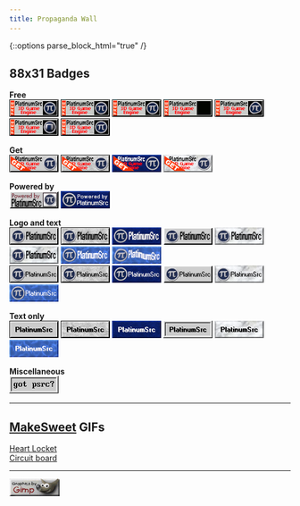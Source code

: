 ```yaml
---
title: Propaganda Wall
---
```


{::options parse_block_html="true" /}
<style>div.propaganda img {border-radius: 0; image-rendering: pixelated;}</style>
<div class="propaganda">

## 88x31 Badges

**Free**<br>
![](free.png "Static PNG")
![](free-glint.gif "Animated glint GIF")
![](free-spin.gif "Animated spinning GIF")
![](free-dissolve.gif "Animated dissolve GIF")
![](free-ripple.gif "Animated ripple GIF")
![](free-sphere.gif "Animated sphere GIF")
![](free-stone.png "Static stone PNG")

**Get**<br>
![](get.png "Static PNG")
![](get-stone.png "Static stone PNG")
![](get-blue-stone.png "Static blue stone PNG")
![](get-marble.png "Static marble PNG")

**Powered by**<br>
![](powered-by.png "Static PNG")
![](powered-by-blue-stone.png "Static blue stone PNG")

**Logo and text**<br>
![](logo.png "Static PNG")
![](logo-stone.png "Static stone PNG")
![](logo-blue-stone.png "Static blue stone PNG")
![](logo-alt-border.png "Static alternate border PNG")
![](logo-marble.png "Static marble PNG")
![](logo-marble-shiny.gif "Animated shiny marble GIF")
![](logo-water.png "Static water PNG")
![](logo-water-ripple.gif "Animated water ripple GIF")<br>
![](logo-alt-text.png "Static alternate text PNG")
![](logo-alt-text-stone.png "Static alternate text stone PNG")
![](logo-alt-text-blue-stone.png "Static alternate text blue stone PNG")
![](logo-alt-text-alt-border.png "Static alternate text alternate border PNG")
![](logo-alt-text-marble.png "Static alternate text marble PNG")
![](logo-alt-text-water.png "Static alternate text water PNG")

**Text only**<br>
![](text.png "Static PNG")
![](text-stone.png "Static stone PNG")
![](text-blue-stone.png "Static blue stone PNG")
![](text-detailed-border.png "Static detailed border PNG")
![](text-marble.png "Static marble PNG")
![](text-water.png "Static water PNG")

**Miscellaneous**<br>
![](got-psrc.png "Static PNG")

---

## [MakeSweet](https://makesweet.com/) GIFs

[Heart Locket](locket.gif)<br>
[Circuit board](board.gif)

---

![](gimp.png)

</div>
